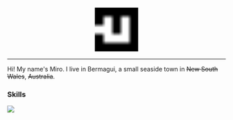 <p align="center">
  <picture>
    <source srcset="logo/white.svg" media="(prefers-color-scheme: dark)">
    <img src="logo/black.svg" alt="Miro's logo" width="20%">
  </picture>
</p>

----

Hi! My name's Miro. I live in Bermagui, a small seaside town in ~~New South Wales~~, ~~Australia~~.

### Skills

<picture>
  <source srcset="https://skillicons.dev/icons?i=js%2Chtml%2Ccss%2Cjs%2Csvg%2Castro&theme=light" media="(prefers-color-scheme: dark)">
  <img src="https://skillicons.dev/icons?i=js,html,css,js,svg,astro">
</picture>

